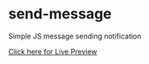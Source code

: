 # send-message
Simple JS message sending notification
 
<a href='http://ramrachai.info/js/send-message/'> Click here for Live Preview </a> 
